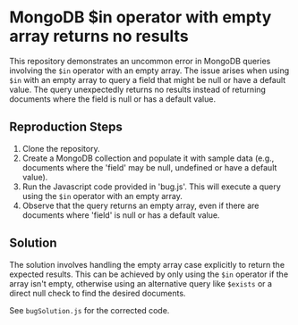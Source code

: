 # MongoDB $in operator with empty array returns no results

This repository demonstrates an uncommon error in MongoDB queries involving the `$in` operator with an empty array.  The issue arises when using `$in` with an empty array to query a field that might be null or have a default value.  The query unexpectedly returns no results instead of returning documents where the field is null or has a default value.

## Reproduction Steps
1. Clone the repository.
2. Create a MongoDB collection and populate it with sample data (e.g., documents where the 'field' may be null, undefined or have a default value).
3. Run the Javascript code provided in 'bug.js'. This will execute a query using the `$in` operator with an empty array.
4. Observe that the query returns an empty array, even if there are documents where 'field' is null or has a default value.

## Solution
The solution involves handling the empty array case explicitly to return the expected results. This can be achieved by only using the `$in` operator if the array isn't empty, otherwise using an alternative query like `$exists` or a direct null check to find the desired documents.

See `bugSolution.js` for the corrected code.